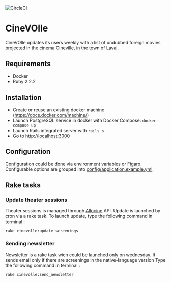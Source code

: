 ![CircleCI](https://circleci.com/gh/Rykian/CineVOlle.svg?style=shield&circle-token=b2c64bdd56b588ca977e151958f93a669de2a9ca)

CineVOlle
=========

CineVOlle updates its users weekly with a list of undubbed foreign movies projected in the cinema Cineville, in the town of Laval.

Requirements
------------
* Docker
* Ruby 2.2.2

Installation
------------

* Create or reuse an existing docker machine (<https://docs.docker.com/machine/>)
* Launch PostgreSQL service in docker with Docker Compose: `docker-compose up`
* Launch Rails integrated server with `rails s`
* Go to <http://localhost:3000>

Configuration
-------------
Configuration could be done via environment variables or [Figaro](https://github.com/laserlemon/figaro).  
Configurable options are grouped into [config/application.example.yml](config/application.example.yml).

Rake tasks
----------

### Update theater sessions

Theater sessions is managed through [Allocine](http://allocine.fr) API. Update is launched by cron via a rake task. To launch update, type the following command in terminal :
```
rake cinevolle:update_screenings
```

### Sending newsletter

Newsletter is a rake task wich could be launched only on wednesday. It sends email only if there are screenings in the native-language version
Type the following command in terminal :
```
rake cinevolle:send_newsletter
```
